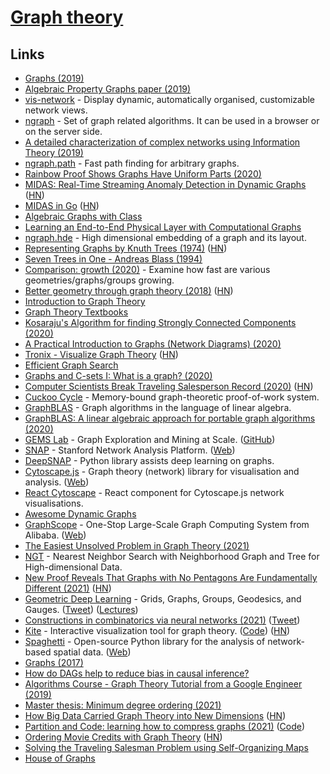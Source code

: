 # [Graph theory](https://en.wikipedia.org/wiki/Graph_theory)

## Links

- [Graphs (2019)](https://blog.yoshuawuyts.com/graphs/)
- [Algebraic Property Graphs paper (2019)](https://arxiv.org/abs/1909.04881)
- [vis-network](https://github.com/visjs/vis-network) - Display dynamic, automatically organised, customizable network views.
- [ngraph](https://github.com/anvaka/ngraph) - Set of graph related algorithms. It can be used in a browser or on the server side.
- [A detailed characterization of complex networks using Information Theory (2019)](https://www.nature.com/articles/s41598-019-53167-5)
- [ngraph.path](https://github.com/anvaka/ngraph.path) - Fast path finding for arbitrary graphs.
- [Rainbow Proof Shows Graphs Have Uniform Parts (2020)](https://www.quantamagazine.org/mathematicians-prove-ringels-graph-theory-conjecture-20200219/)
- [MIDAS: Real-Time Streaming Anomaly Detection in Dynamic Graphs](https://github.com/bhatiasiddharth/MIDAS) ([HN](https://news.ycombinator.com/item?id=22802604))
- [MIDAS in Go](https://github.com/steve0hh/midas) ([HN](https://news.ycombinator.com/item?id=23018153))
- [Algebraic Graphs with Class](https://github.com/snowleopard/alga-paper)
- [Learning an End-to-End Physical Layer with Computational Graphs](http://calebzulawski.com/projects/thesis/)
- [ngraph.hde](https://github.com/anvaka/ngraph.hde) - High dimensional embedding of a graph and its layout.
- [Representing Graphs by Knuth Trees (1974)](https://www.cs.virginia.edu/~jlp/75.knuth.trees.pdf) ([HN](https://news.ycombinator.com/item?id=23583547))
- [Seven Trees in One - Andreas Blass (1994)](https://arxiv.org/abs/math/9405205)
- [Comparison: growth (2020)](https://www.youtube.com/watch?v=1JDt5P5n75E&) - Examine how fast are various geometries/graphs/groups growing.
- [Better geometry through graph theory (2018)](https://ideolalia.com/2018/08/28/artifex.html) ([HN](https://news.ycombinator.com/item?id=23671130))
- [Introduction to Graph Theory](https://www.maths.ed.ac.uk/~v1ranick/papers/wilsongraph.pdf)
- [Graph Theory Textbooks](https://archive.org/details/GraphTheoryTextbooks)
- [Kosaraju's Algorithm for finding Strongly Connected Components (2020)](https://hassamuddin.com/blog/kosaraju/)
- [A Practical Introduction to Graphs (Network Diagrams) (2020)](https://healeycodes.com/practical-intro-to-graphs/)
- [Tronix - Visualize Graph Theory](http://pulzed.com/) ([HN](https://news.ycombinator.com/item?id=24050651))
- [Efficient Graph Search](https://dl.acm.org/doi/fullHtml/10.1145/3424302.3424304)
- [Graphs and C-sets I: What is a graph? (2020)](https://www.algebraicjulia.org/blog/post/2020/09/cset-graphs-1/)
- [Computer Scientists Break Traveling Salesperson Record (2020)](https://www.quantamagazine.org/computer-scientists-break-traveling-salesperson-record-20201008/) ([HN](https://news.ycombinator.com/item?id=24720607))
- [Cuckoo Cycle](https://github.com/tromp/cuckoo) - Memory-bound graph-theoretic proof-of-work system.
- [GraphBLAS](https://github.com/DrTimothyAldenDavis/GraphBLAS) - Graph algorithms in the language of linear algebra.
- [GraphBLAS: A linear algebraic approach for portable graph algorithms (2020)](https://zenodo.org/record/4318870)
- [GEMS Lab](https://gemslab.github.io/) - Graph Exploration and Mining at Scale. ([GitHub](https://github.com/GemsLab))
- [SNAP](https://github.com/snap-stanford/snap) - Stanford Network Analysis Platform. ([Web](http://snap.stanford.edu/))
- [DeepSNAP](httpsn://github.com/snap-stanford/deepsnap) - Python library assists deep learning on graphs.
- [Cytoscape.js](https://github.com/cytoscape/cytoscape.js) - Graph theory (network) library for visualisation and analysis. ([Web](https://js.cytoscape.org/))
- [React Cytoscape](https://github.com/plotly/react-cytoscapejs) - React component for Cytoscape.js network visualisations.
- [Awesome Dynamic Graphs](https://github.com/domargan/awesome-dynamic-graphs)
- [GraphScope](https://github.com/alibaba/GraphScope) - One-Stop Large-Scale Graph Computing System from Alibaba. ([Web](https://graphscope.io/))
- [The Easiest Unsolved Problem in Graph Theory (2021)](https://medium.com/cantors-paradise/the-easiest-unsolved-problem-in-graph-theory-fa3a7f26181b)
- [NGT](https://github.com/yahoojapan/NGT) - Nearest Neighbor Search with Neighborhood Graph and Tree for High-dimensional Data.
- [New Proof Reveals That Graphs with No Pentagons Are Fundamentally Different (2021)](https://www.quantamagazine.org/new-proof-reveals-that-graphs-with-no-pentagons-are-fundamentally-different-20210426/) ([HN](https://news.ycombinator.com/item?id=26943468))
- [Geometric Deep Learning](https://geometricdeeplearning.com/) - Grids, Graphs, Groups, Geodesics, and Gauges. ([Tweet](https://twitter.com/PetarV_93/status/1387441776793882627)) ([Lectures](https://geometricdeeplearning.com/lectures/))
- [Constructions in combinatorics via neural networks (2021)](https://arxiv.org/pdf/2104.14516.pdf) ([Tweet](https://twitter.com/wtgowers/status/1388458562775654401))
- [Kite](https://erkal.github.io/kite/) - Interactive visualization tool for graph theory. ([Code](https://github.com/erkal/kite)) ([HN](https://news.ycombinator.com/item?id=28516064))
- [Spaghetti](https://github.com/pysal/spaghetti) - Open-source Python library for the analysis of network-based spatial data. ([Web](https://pysal.org/spaghetti/))
- [Graphs (2017)](https://lonami.dev/blog/graphs/)
- [How do DAGs help to reduce bias in causal inference?](https://stats.stackexchange.com/questions/445578/how-do-dags-help-to-reduce-bias-in-causal-inference)
- [Algorithms Course - Graph Theory Tutorial from a Google Engineer (2019)](https://www.youtube.com/watch?v=09_LlHjoEiY)
- [Master thesis: Minimum degree ordering (2021)](https://opensourc.es/blog/master-thesis-minimum-degree-ordering/)
- [How Big Data Carried Graph Theory into New Dimensions](https://www.quantamagazine.org/how-big-data-carried-graph-theory-into-new-dimensions-20210819/) ([HN](https://news.ycombinator.com/item?id=28241398))
- [Partition and Code: learning how to compress graphs (2021)](https://arxiv.org/abs/2107.01952) ([Code](https://github.com/gbouritsas/PnC))
- [Ordering Movie Credits with Graph Theory](https://endcrawl.com/credits-ordering/) ([HN](https://news.ycombinator.com/item?id=29639968))
- [Solving the Traveling Salesman Problem using Self-Organizing Maps](https://github.com/DiegoVicen/som-tsp)
- [House of Graphs](https://hog.grinvin.org/)
